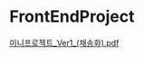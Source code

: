 # FrontEndProject
[미니프로젝트_Ver1_(채송화).pdf](https://github.com/jewelry715/FrontEndProject/files/9596482/_Ver1_.pdf)
